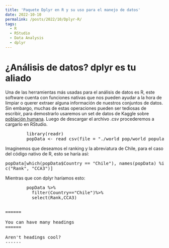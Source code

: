 ```yaml
---
title: 'Paquete Dplyr en R y su uso para el manejo de datos'
date: 2022-10-10
permalink: /posts/2022/10/Dplyr-R/
tags:
  - R
  - RStudio
  - Data Analysis
  - dplyr
---
```


# ¿Análisis de datos? dplyr es tu aliado

Una de las herramientas más usadas para el análisis de datos es R, este software cuenta con funciones nativas que nos pueden ayudar a la hora de limpiar o querer extraer alguna información de nuestros conjuntos de datos. Sin embargo, muchas de estas operaciones pueden ser tediosas de escribir, para demostrarlo usaremos un set de datos de Kaggle sobre [población humana](https://www.kaggle.com/datasets/iamsouravbanerjee/world-population-dataset). Luego de descargar el archivo .csv procederemos a cargarlo en RStudio.
<pre>
        library(readr)
        popData <- read_csv(file = "./world_pop/world_population.csv")
</pre>
Imaginemos que deseamos el ranking y la abreviatura de Chile, para el caso del código nativo de R, esto se haría así:
        <pre>popData[which(popData$Country == "Chile"), names(popData) %in% c("Rank", "CCA3")]</pre>

Mientras que con dplyr haríamos esto:
<pre>
        popData %>%
          filter(Country=="Chile")%>%
          select(Rank,CCA3)
<pre>

======

You can have many headings
======

Aren't headings cool?
------